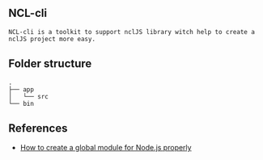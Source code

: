 ## NCL-cli
    
    NCL-cli is a toolkit to support nclJS library witch help to create a nclJS project more easy.

## Folder structure

    .
    ├── app
    │   └── src
    └── bin

## References

* [How to create a global module for Node.js properly](https://ourcodeworld.com/articles/read/393/how-to-create-a-global-module-for-node-js-properly)